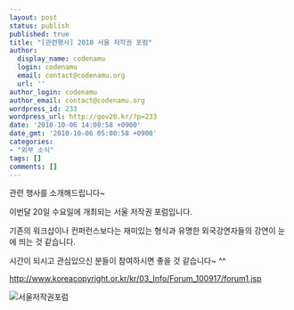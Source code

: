 ```yaml
---
layout: post
status: publish
published: true
title: "[관련행사] 2010 서울 저작권 포럼"
author:
  display_name: codenamu
  login: codenamu
  email: contact@codenamu.org
  url: ''
author_login: codenamu
author_email: contact@codenamu.org
wordpress_id: 233
wordpress_url: http://gov20.kr/?p=233
date: '2010-10-06 14:00:58 +0900'
date_gmt: '2010-10-06 05:00:58 +0900'
categories:
- "외부 소식"
tags: []
comments: []
---
```

<p>관련 행사를 소개해드립니다~</p>
<p>이번달 20일 수요일에 개최되는 서울 저작권 포럼입니다.</p>
<p>기존의 워크샵이나 컨퍼런스보다는 재미있는 형식과 유명한 외국강연자들의 강연이 눈에 띄는 것 같습니다.</p>
<p>시간이 되시고 관심있으신 분들이 참여하시면 좋을 것 같습니다~ ^^</p>
<p><a href="http://www.koreacopyright.or.kr/kr/03_Info/Forum_100917/forum1.jsp">http://www.koreacopyright.or.kr/kr/03_Info/Forum_100917/forum1.jsp</a></p>
<p><img src="http://www.koreacopyright.or.kr/world/kr/03_Info/Forum_100917/images/forum1.gif" alt="서울저작권포럼" /></p>

